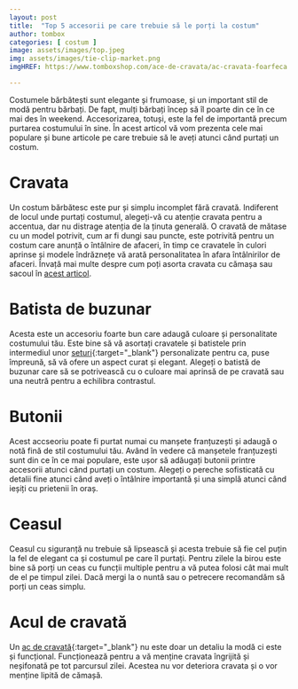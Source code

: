 ```yaml
---
layout: post
title:  "Top 5 accesorii pe care trebuie să le porți la costum"
author: tombox
categories: [ costum ]
image: assets/images/top.jpeg
img: assets/images/tie-clip-market.png
imgHREF: https://www.tomboxshop.com/ace-de-cravata/ac-cravata-foarfeca.html

---
```


Costumele bărbătești sunt elegante și frumoase, și un important stil de modă pentru bărbați. De fapt, mulți bărbați încep să îl poarte din ce în ce mai des în weekend. Accesorizarea, totuși, este la fel de importantă precum purtarea costumului în sine. În acest articol vă vom prezenta cele mai populare și bune articole pe care trebuie să le aveți atunci când purtați un costum.

# Cravata

Un costum bărbătesc este pur și simplu incomplet fără cravată. Indiferent de locul unde purtați costumul, alegeți-vă cu atenție cravata pentru a accentua, dar nu distrage atenția de la ținuta generală. O cravată de mătase cu un model potrivit, cum ar fi dungi sau puncte, este potrivită pentru un costum care anunță o întâlnire de afaceri, în timp ce cravatele în culori aprinse și modele îndrăznețe vă arată personalitatea în afara întâlnirilor de afaceri. Învață mai multe despre cum poți asorta cravata cu cămașa sau sacoul în [acest articol](https://blog.tomboxshop.com/costum/2018/02/05/reguli-costum.html).

# Batista de buzunar

Acesta este un accesoriu foarte bun care adaugă culoare și personalitate costumului tău. Este bine să vă asortați cravatele și batistele prin intermediul unor [seturi](https://www.tomboxshop.com/seturi){:target="_blank"} personalizate pentru ca, puse împreună, să vă ofere un aspect curat și elegant. Alegeți o batistă de buzunar care să se potrivească cu o culoare mai aprinsă de pe cravată sau una neutră pentru a echilibra contrastul.

# Butonii

Acest accseoriu poate fi purtat numai cu manșete franțuzești și adaugă o notă fină de stil costumului tău. Având în vedere că manșetele franțuzești sunt din ce în ce mai populare, este ușor să adăugați butonii printre accesorii atunci când purtați un costum. Alegeți o pereche sofisticată cu detalii fine atunci când aveți o întâlnire importantă și una simplă atunci când ieșiți cu prietenii în oraș.

# Ceasul

Ceasul cu siguranță nu trebuie să lipsească și acesta trebuie să fie cel puțin la fel de elegant ca și costumul pe care îl purtați. Pentru zilele la birou este bine să porți un ceas cu funcții multiple pentru a vă putea folosi cât mai mult de el pe timpul zilei. Dacă mergi la o nuntă sau o petrecere recomandăm să porți un ceas simplu.

# Acul de cravată

Un [ac de cravată](https://www.tomboxshop.com/ace-de-cravata){:target="_blank"} nu este doar un detaliu la modă ci este și funcțional. Funcționează pentru a vă menține cravata îngrijită și neșifonată pe tot parcursul zilei. Acestea nu vor deteriora cravata și o vor menține lipită de cămașă.
